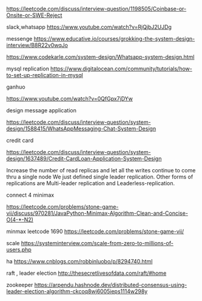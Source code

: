 https://leetcode.com/discuss/interview-question/1198505/Coinbase-or-Onsite-or-SWE-Reject

slack,whatsapp
https://www.youtube.com/watch?v=RjQjbJ2UJDg

messenge 
https://www.educative.io/courses/grokking-the-system-design-interview/B8R22v0wqJo

https://www.codekarle.com/system-design/Whatsapp-system-design.html

mysql replication 
https://www.digitalocean.com/community/tutorials/how-to-set-up-replication-in-mysql


ganhuo 

https://www.youtube.com/watch?v=0QfGpx7jDYw


design message application 

https://leetcode.com/discuss/interview-question/system-design/1588415/WhatsAppMessaging-Chat-System-Design

credit card 

https://leetcode.com/discuss/interview-question/system-design/1637489/Credit-CardLoan-Application-System-Design

Increase the number of read replicas and let all the writes continue to come thru a single node
We just defined single leader replication.
Other forms of replications are Multi-leader replication and Leaderless-replication.

connect 4 minimax 

https://leetcode.com/problems/stone-game-vii/discuss/970281/JavaPython-Minimax-Algorithm-Clean-and-Concise-O(4-*-N2)

minmax leetcode 1690
https://leetcode.com/problems/stone-game-vii/

scale 
https://systeminterview.com/scale-from-zero-to-millions-of-users.php

ha
https://www.cnblogs.com/robbinluobo/p/8294740.html

raft , leader election 
http://thesecretlivesofdata.com/raft/#home

zookeeper
https://arpendu.hashnode.dev/distributed-consensus-using-leader-election-algorithm-ckcoq8wj6005ieps1114w298y